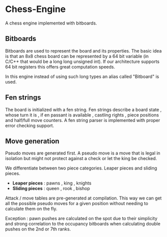# Chess-Engine
A chess engine implemented with bitboards.

## Bitboards
Bitboards are used to represent the board and its properties. The basic idea
is that an 8x8 chess board can be represented by a 64 bit variable (in C/C++ that would be a 
long long unsigned int). If our architecture supports 64 bit registers this offers
great computation speeds.

In this engine instead of using such long types an alias called "Bitboard" is used.

## Fen strings
The board is initialized with a fen string. Fen strings describe a board state , whose turn it is ,
if en passant is available , castling rights , piece positions and half/full move counters. 
A fen string parser is implemented with proper error checking support.

## Move generation
Pseudo moves are generated first. A pseudo move is a move that is legal in isolation but might
not protect against a check or let the king be checked.

We differentiate between two piece categories. Leaper pieces and sliding pieces.
- **Leaper pieces** : pawns , king , knights
- **Sliding pieces** : queen , rook , bishop

Attack / move tables are pre-generated at compilation. This way we can get all the possible
pseudo moves for a given position without needing to calculate them on the fly.

Exception : pawn pushes are calculated on the spot due to their simplicity and strong correlation
to the occupancy bitboards when calculating double pushes on the 2nd or 7th ranks.